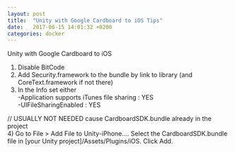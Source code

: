 ```yaml
---
layout: post
title:  "Unity with Google Cardboard to iOS Tips"
date:   2017-06-15 14:01:32 +0200
categories: docker
---
```


Unity with Google Cardboard to iOS  
1) Disable BitCode  
2) Add Security.framework to the bundle by link to library (and CoreText.framework if not there)  
3) In the Info set either  
-Application supports iTunes file sharing : YES  
-UIFileSharingEnabled : YES  

// USUALLY NOT NEEDED cause CardboardSDK.bundle already in the project  
4) Go to File > Add File to Unity-iPhone.... Select the CardboardSDK.bundle file in [your Unity project]/Assets/Plugins/iOS. Click Add.  